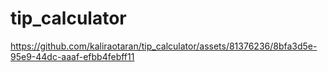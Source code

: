 # tip_calculator








https://github.com/kaliraotaran/tip_calculator/assets/81376236/8bfa3d5e-95e9-44dc-aaaf-efbb4febff11


